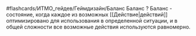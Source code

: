 #flashcards/ИТМО_гейдев/Геймдизайн/Баланс
Баланс
?
Баланс - состояние, когда каждое из возможных [[Действие|действий]] оптимизировано для использования в определенной ситуации, и в общей сложности все возможные действия используются равномерно.